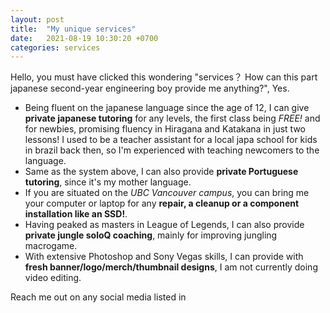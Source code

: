 ```yaml
---
layout: post
title:  "My unique services"
date:   2021-08-19 10:30:20 +0700
categories: services
---
```

Hello, you must have clicked this wondering "services？ How can this part japanese second-year engineering boy provide me anything?", Yes.

- Being fluent on the japanese language since the age of 12, I can give **private japanese tutoring** for any levels, the first class being *FREE!* and for newbies, promising fluency in Hiragana and Katakana in just two lessons! I used to be a teacher assistant for a local japa school for kids in brazil back then, so I'm experienced with teaching newcomers to the language.
- Same as the system above, I can also provide **private Portuguese tutoring**, since it's my mother language.
- If you are situated on the *UBC Vancouver campus*, you can bring me your computer or laptop for any **repair, a cleanup or a component installation like an SSD!**.
- Having peaked as masters in League of Legends, I can also provide **private jungle soloQ coaching**, mainly for improving jungling macrogame.
- With extensive Photoshop and Sony Vegas skills, I can provide with **fresh banner/logo/merch/thumbnail designs**, I am not currently doing video editing.




Reach me out on any social media listed in 